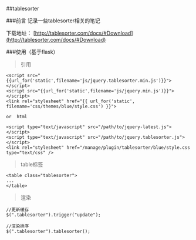 ##tablesorter

###前言
记录一些tablesorter相关的笔记

下载地址：  [http://tablesorter.com/docs/#Download](http://tablesorter.com/docs/#Download)

###使用（基于flask）

>引用

    <script src="{{url_for('static',filename='js/jquery.tablesorter.min.js')}}"></script>
    <script src="{{url_for('static',filename='js/jquery.min.js')}}"></script>
    <link rel="stylesheet" href="{{ url_for('static', filename='css/themes/blue/style.css') }}">

	or  html

	<script type="text/javascript" src="/path/to/jquery-latest.js"></script> 
	<script type="text/javascript" src="/path/to/jquery.tablesorter.js"></script> 
	<link rel="stylesheet" href="/manage/plugin/tablesorter/blue/style.css type="text/css" />

>table标签

	<table class="tablesorter">
	...
	</table>

>渲染

	//更新缓存	
	$(".tablesorter").trigger("update");

	//渲染排序
	$(".tablesorter").tablesorter();




